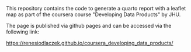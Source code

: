 This repository contains the code to generate a quarto report with a leaflet map as part of the coursera course "Developing Data Products" by JHU.

The page is published via github pages and can be accessed via the following link:

https://renesiodlaczek.github.io/coursera_developing_data_products/

